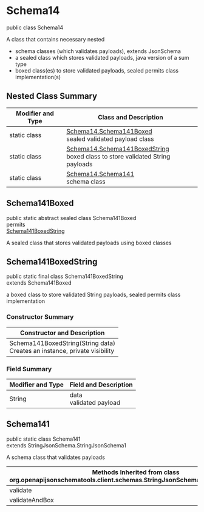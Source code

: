 # Schema14
public class Schema14

A class that contains necessary nested
- schema classes (which validates payloads), extends JsonSchema
- a sealed class which stores validated payloads, java version of a sum type
- boxed class(es) to store validated payloads, sealed permits class implementation(s)

## Nested Class Summary
| Modifier and Type | Class and Description |
| ----------------- | ---------------------- |
| static class | [Schema14.Schema141Boxed](#schema141boxed)<br> sealed validated payload class |
| static class | [Schema14.Schema141BoxedString](#schema141boxedstring)<br> boxed class to store validated String payloads |
| static class | [Schema14.Schema141](#schema141)<br> schema class |

## Schema141Boxed
public static abstract sealed class Schema141Boxed<br>
permits<br>
[Schema141BoxedString](#schema141boxedstring)

A sealed class that stores validated payloads using boxed classes

## Schema141BoxedString
public static final class Schema141BoxedString<br>
extends Schema141Boxed

a boxed class to store validated String payloads, sealed permits class implementation

### Constructor Summary
| Constructor and Description |
| --------------------------- |
| Schema141BoxedString(String data)<br>Creates an instance, private visibility |

### Field Summary
| Modifier and Type | Field and Description |
| ----------------- | ---------------------- |
| String | data<br>validated payload |

## Schema141
public static class Schema141<br>
extends StringJsonSchema.StringJsonSchema1

A schema class that validates payloads

| Methods Inherited from class org.openapijsonschematools.client.schemas.StringJsonSchema.StringJsonSchema1 |
| ------------------------------------------------------------------ |
| validate                                                           |
| validateAndBox                                                     |
